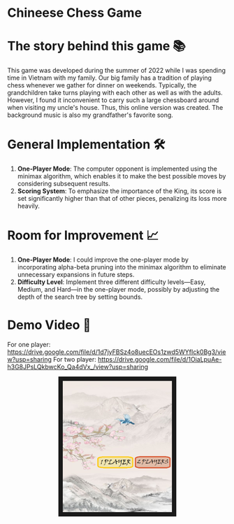 # Chineese Chess Game

# The story behind this game 📚
This game was developed during the summer of 2022 while I was spending time in Vietnam with my family. Our big family has a tradition of playing chess whenever we gather for dinner on weekends. Typically, the grandchildren take turns playing with each other as well as with the adults. However, I found it inconvenient to carry such a large chessboard around when visiting my uncle's house. Thus, this online version was created. The background music is also my grandfather's favorite song.

# General Implementation 🛠️
1. **One-Player Mode**: The computer opponent is implemented using the minimax algorithm, which enables it to make the best possible moves by considering subsequent results.
2. **Scoring System**: To emphasize the importance of the King, its score is set significantly higher than that of other pieces, penalizing its loss more heavily.

# Room for Improvement 📈
1. **One-Player Mode**:  I could improve the one-player mode by incorporating alpha-beta pruning into the minimax algorithm to eliminate unnecessary expansions in future steps.
2. **Difficulty Level**: Implement three different difficulty levels—Easy, Medium, and Hard—in the one-player mode, possibly by adjusting the depth of the search tree by setting bounds.

# Demo Video 🎥
For one player: https://drive.google.com/file/d/1d7jyFBSz4o8uecEOs1zwd5WYfIck0Bg3/view?usp=sharing
For two player: https://drive.google.com/file/d/1OiaLpuAe-h3G8JPsLQkbwcKo_Qa4dVx_/view?usp=sharing

<div align="center">
    <img src="https://github.com/QuinNguyen02/ChessGame/blob/main/mainPhoto.png" 
    alt="Demo Photo" width="250" height="300" border="10" />
</div>
